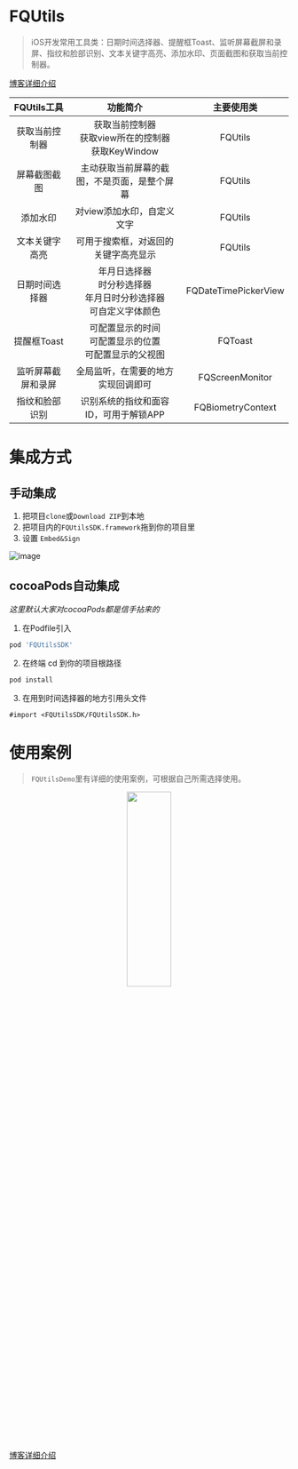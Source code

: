 # FQUtils
> iOS开发常用工具类：日期时间选择器、提醒框Toast、监听屏幕截屏和录屏、指纹和脸部识别、文本关键字高亮、添加水印、页面截图和获取当前控制器。

[博客详细介绍](https://wuwufq.blog.csdn.net/)

FQUtils工具 | 功能简介 | 主要使用类
| :--: | :--: | :--: |
获取当前控制器 | 获取当前控制器<br>获取view所在的控制器<br>获取KeyWindow | FQUtils
屏幕截图截图 | 主动获取当前屏幕的截图，不是页面，是整个屏幕 | FQUtils
添加水印 | 对view添加水印，自定义文字 | FQUtils
文本关键字高亮 | 可用于搜索框，对返回的关键字高亮显示 | FQUtils
日期时间选择器 | 年月日选择器<br>时分秒选择器<br>年月日时分秒选择器<br>可自定义字体颜色 | FQDateTimePickerView
提醒框Toast | 可配置显示的时间<br>可配置显示的位置<br>可配置显示的父视图 | FQToast
监听屏幕截屏和录屏 | 全局监听，在需要的地方实现回调即可 | FQScreenMonitor
指纹和脸部识别 | 识别系统的指纹和面容ID，可用于解锁APP | FQBiometryContext

# 集成方式
## 手动集成
1. 把项目`clone`或`Download ZIP`到本地
2. 把项目内的`FQUtilsSDK.framework`拖到你的项目里
3. 设置 `Embed&Sign`

![image](https://user-images.githubusercontent.com/23627803/125395602-fc978c80-e3dd-11eb-9ddc-91888041af52.png)


## cocoaPods自动集成
_这里默认大家对cocoaPods都是信手拈来的_
1. 在Podfile引入
```bash
pod 'FQUtilsSDK'
```
2. 在终端 cd 到你的项目根路径
```bash
pod install
```
3. 在用到时间选择器的地方引用头文件
```object-c
#import <FQUtilsSDK/FQUtilsSDK.h>
```
# 使用案例
> `FQUtilsDemo`里有详细的使用案例，可根据自己所需选择使用。

<div  align = 'center' >
<img src="https://user-images.githubusercontent.com/23627803/125396584-52b8ff80-e3df-11eb-90b5-b55af102e5a0.gif" width = 40% height = 30% >
</div>


[博客详细介绍](https://wuwufq.blog.csdn.net/)


